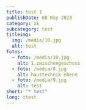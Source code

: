 ```yaml
---
title: test 1
publishDate: 08 May 2023
category: zk
subcategory: test
titleimg:
  img: /media/10.jpg
  alt: test
fotos:
  - foto: /media/10.jpg
    alt: 1.zwischengeschoss
  - foto: /media/8.jpg
    alt: haustechnik ebene
  - foto: /media/9.jpg
    alt: test
short: "* test"
long: ttest
---
```

